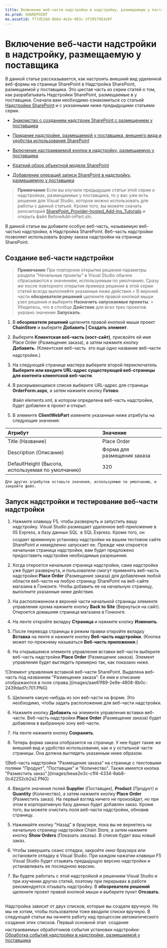 ```yaml
---
title: Включение веб-части надстройки в надстройку, размещаемую у поставщика
ms.prod: SHAREPOINT
ms.assetid: f77d528d-8b6d-4e2e-983c-3f3957983e9f
---
```



# Включение веб-части надстройки в надстройку, размещаемую у поставщика
В данной статье рассказывается, как настроить внешний вид удаленной веб-формы на странице SharePoint в Надстройка SharePoint, размещаемой у поставщика.
Это шестая часть из серии статей о том, как разрабатывать Надстройки SharePoint, размещаемые в у поставщика. Сначала вам необходимо ознакомиться со статьей  [Надстройки SharePoint](sharepoint-add-ins.md) и с указанными ниже предыдущими статьями серии.





-  [Знакомство с созданием надстроек SharePoint с размещением у поставщика](get-started-creating-provider-hosted-sharepoint-add-ins.md)


-  [Придание надстройке, размещаемой у поставщика, внешнего вида и удобства использования SharePoint](give-your-provider-hosted-add-in-the-sharepoint-look-and-feel.md)


-  [Включение настраиваемой кнопки в надстройку, размещаемую у поставщика](include-a-custom-button-in-the-provider-hosted-add-in.md)


-  [Краткий обзор объектной модели SharePoint](get-a-quick-overview-of-the-sharepoint-object-model.md)


-  [Добавление операций записи SharePoint в надстройку, размещаемую у поставщика](add-sharepoint-write-operations-to-the-provider-hosted-add-in.md)



> **Примечание**
> Если вы изучали предыдущие статьи этой серии о надстройках, размещаемых у поставщика, то у вас уже есть решение для Visual Studio, которое можно использовать для работы с данной статьей. Кроме того, вы можете скачать репозиторий  [SharePoint_Provider-hosted_Add-Ins_Tutorials](https://github.com/OfficeDev/SharePoint_Provider-hosted_Add-ins_Tutorials) и открыть файл BeforeAdd-inPart.sln.




В данной статье вы добавите особую веб-часть, называемую веб-частью надстройки, в Надстройка SharePoint. Веб-часть надстройки позволяет использовать форму заказа надстройки на странице SharePoint.
## Создание веб-части надстройки






> **Примечание**
>  При повторном открытии решения параметры раздела "Начальные проекты" в Visual Studio обычно сбрасываются к значениям, используемым по умолчанию. Сразу же после повторного открытия примера решения в этой серии статей всегда выполняйте указанные ниже действия.>  В верхней части **обозревателя решений** щелкните правой кнопкой мыши узел решения и выберите **Назначить запускаемые проекты**. >  Убедитесь, что в столбце **Действие** для всех трех проектов указано значение **Запускать**. 





1. В **обозревателе решений** щелкните правой кнопкой мыши проект **ChainStore** и выберите **Добавить | Создать элемент**.


2. Выберите **Клиентская веб-часть (хост-сайт)**, присвойте ей имя Place Order (Размещение заказа), а затем нажмите кнопку **Добавить**. (Клиентская веб-часть  это еще одно название веб-части надстройки.)


3. На следующей странице мастера выберите второй переключатель **Выберите или введите URL-адрес существующей веб-страницы для контента клиентской веб-части**.


4. В раскрывающемся списке выберите URL-адрес для страницы **OrderForm.aspx**, а затем нажмите кнопку **Готово**.

    Файл elements.xml, в котором определена веб-часть надстройки, будет добавлен в проект и открыт.


5. В элементе **ClientWebPart** измените указанные ниже атрибуты на следующие значения:


|**Атрибут**|**Значение**|
|:-----|:-----|
|Title (Название)  <br/> |Place Order  <br/> |
|Description (Описание)  <br/> |Форма для размещения заказа  <br/> |
|DefaultHeight (Высота, используемая по умолчанию)  <br/> |320  <br/> |
 

    Для других атрибутов оставьте значения, используемые по умолчанию, и закройте файл.



## Запуск надстройки и тестирование веб-части надстройки






1. Нажмите клавишу F5, чтобы развернуть и запустить вашу надстройку. Visual Studio размещает удаленное веб-приложение в IIS Express, а базу данных SQL  в SQL Express. Кроме того, он создает временную установку надстройки на вашем тестовом сайте SharePoint и немедленно запускает ее. Прежде чем откроется начальная страница надстройки, вам будет предложено предоставить надстройке необходимые разрешения.


2. Когда откроется начальная страница надстройки, сама надстройка уже будет развернута, и пользователи смогут применять веб-часть надстройки **Place Order** (Размещение заказа) для добавления любой области веб-части на любую страницу SharePoint на веб-сайте магазина в Гонконге. Чтобы добавить ее на начальную страницу, выполните указанные ниже действия.

1. На расположенном в верхней части начальной страницы элементе управления хрома нажмите кнопку **Back to Site** (Вернуться на сайт). Откроется домашняя страница магазина в Гонконге.


2. На ленте откройте вкладку **Страница** и нажмите кнопку **Изменить**.


3. После перевода страницы в режим правки откройте вкладку **Вставка** на ленте и нажмите кнопку **Веб-часть надстройки**. (Кнопка может по-прежнему называться **Веб-часть приложения**.)


4. На открывшемся элементе управления вставки веб-части выберите веб-часть надстройки **Place Order** (Размещение заказа). Элемент управления будет выглядеть примерно так, как показано ниже.

!\[Элемент управления вставкой веб-части SharePoint. Выделена веб-часть под названием "Размещение заказа". Ее имя и описание отображаются в поле справа.](images/aae61f89-2e9e-4808-8b0c-2439dad7c701.PNG)





5. Щелкните какую-нибудь из зон веб-части на форме. Это необходимо, чтобы задать расположение для веб-части надстройки. 


6. Нажмите кнопку **Добавить** на элементе управления вставки веб-части. Веб-часть надстройки **Place Order** (Размещение заказа) будет добавлена в выбранную зону веб-части.


7. На ленте нажмите кнопку **Сохранить**.


3. Теперь форма заказа отобразится на странице. У нее будет такие же внешний вид и удобство использования, как и у остальной части страницы. Она должна выглядеть указанным ниже образом. 

!\[Веб-часть надстройки "Размещение заказа" на странице с текстовыми полями "Продукт", "Поставщик" и "Количество". Также имеется кнопка "Разместить заказ".](images/beae2e3c-c1f4-4334-8ab8-0c42252cb2a2.PNG)





4. Введите значения полей **Supplier** (Поставщик), **Product** (Продукт) и **Quantity** (Количество), а затем нажмите кнопку **Place Order** (Разместить заказ). На первый взгляд ничего не произойдет, но при этом в корпоративную базу данных будет добавлен заказ. Кроме того, вы можете очистить поля веб-части надстройки, обновив страницу.


5. Нажимайте кнопку "Назад" в браузере, пока вы не вернетесь на начальную страницу надстройки Chain Store, а затем нажмите кнопку **Show Orders** (Показать заказы). В списке будет ваш новый заказ.


6. Чтобы завершить сеанс отладки, закройте окно браузера или остановите отладку в Visual Studio. При каждом нажатии клавиши F5 Visual Studio будет отзывать предыдущую версию надстройки и устанавливать ее последнюю версию.


7. Вы будете работать с этой надстройкой и решением Visual Studio и при изучении других статей, поэтому при перерывах в работе рекомендуется отзывать надстройку. В **обозревателе решений** щелкните проект правой кнопкой мыши и выберите пункт **Отозвать**.



## 
<a name="Nextsteps"> </a>

 Надстройка зависит от двух списков, которые вы создали вручную. Но мы не хотим, чтобы пользователи тоже вводили списки вручную. В следующей статье вы начнете работу над процессом автоматического создания этих списков. Первый основной этап  создание настраиваемых обработчиков события установки надстройки: [Обработка событий надстройки в надстройке, размещаемой у поставщика](handle-add-in-events-in-the-provider-hosted-add-in.md)




